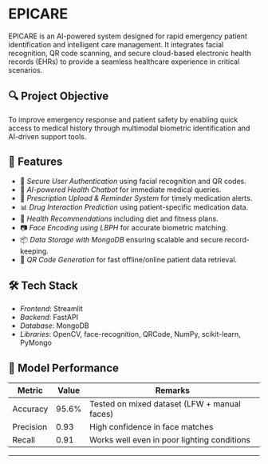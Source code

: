# EPICARE

EPICARE is an AI-powered system designed for rapid emergency patient identification and intelligent care management. It integrates facial recognition, QR code scanning, and secure cloud-based electronic health records (EHRs) to provide a seamless healthcare experience in critical scenarios.

## 🔍 Project Objective

To improve emergency response and patient safety by enabling quick access to medical history through multimodal biometric identification and AI-driven support tools.

## 🚀 Features

- 🔐 *Secure User Authentication* using facial recognition and QR codes.
- 🧠 *AI-powered Health Chatbot* for immediate medical queries.
- 💊 *Prescription Upload & Reminder System* for timely medication alerts.
- 📊 *Drug Interaction Prediction* using patient-specific medication data.
- 🍎 *Health Recommendations* including diet and fitness plans.
- 📷 *Face Encoding using LBPH* for accurate biometric matching.
- 📦 *Data Storage with MongoDB* ensuring scalable and secure record-keeping.
- 🧾 *QR Code Generation* for fast offline/online patient data retrieval.

## 🛠 Tech Stack

- *Frontend*: Streamlit
- *Backend*: FastAPI
- *Database*: MongoDB
- *Libraries*: OpenCV, face-recognition, QRCode, NumPy, scikit-learn, PyMongo

## 🧪 Model Performance
| Metric     | Value  | Remarks                                     |
|------------|--------|---------------------------------------------|
| Accuracy   | 95.6%  | Tested on mixed dataset (LFW + manual faces)|
| Precision  | 0.93   | High confidence in face matches             |
| Recall     | 0.91   | Works well even in poor lighting conditions |

---
